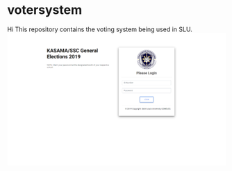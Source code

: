 # votersystem
Hi
This repository contains the voting system being used in SLU.
![Image](screencapture-localhost-votersystem-2023-11-01-00_24_16.png)
